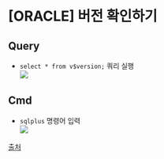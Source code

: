 # [ORACLE] 버전 확인하기

## Query

-   `select * from v$version;`  쿼리 실행  
    ![](https://velog.velcdn.com/images/thehill_hannam/post/5da902b8-ea27-4a73-9647-93fed7265d71/image.png)

## Cmd

-   `sqlplus`  명령어 입력  
    ![](https://velog.velcdn.com/images/thehill_hannam/post/78a0ffad-735b-47e6-9940-ddd4279c9cd0/image.png)

[출처](https://velog.io/@thehill_hannam/%EC%98%A4%EB%9D%BC%ED%81%B4-%EB%B2%84%EC%A0%84-%ED%99%95%EC%9D%B8cmd-query)
<!--stackedit_data:
eyJoaXN0b3J5IjpbLTExNTc2NTg5M119
-->